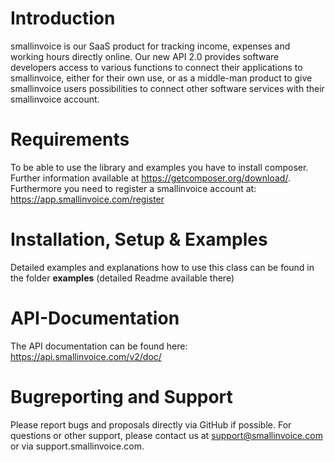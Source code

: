 # Introduction
smallinvoice is our SaaS product for tracking income, expenses and working hours directly online.
Our new API 2.0 provides software developers access to various functions to connect their applications to smallinvoice, either for their own use, or as a middle-man product to give smallinvoice users possibilities to connect other software services with their smallinvoice account.

# Requirements
To be able to use the library and examples you have to install composer. Further information available at https://getcomposer.org/download/.
Furthermore you need to register a smallinvoice account at: https://app.smallinvoice.com/register
# Installation, Setup & Examples
Detailed examples and explanations how to use this class can be found in the folder **examples** (detailed Readme available there)

# API-Documentation
The API documentation can be found here: https://api.smallinvoice.com/v2/doc/

# Bugreporting and Support
Please report bugs and proposals directly via GitHub if possible. For questions or other support, please contact us at support@smallinvoice.com or via support.smallinvoice.com.